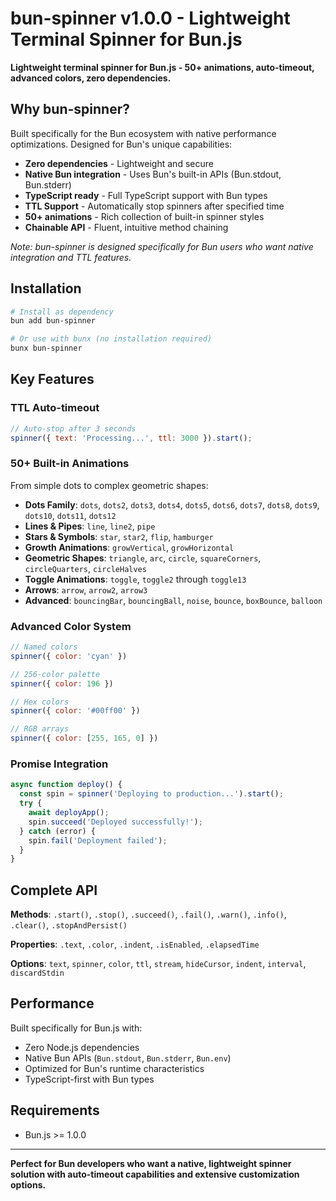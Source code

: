 # bun-spinner v1.0.0 - Lightweight Terminal Spinner for Bun.js

**Lightweight terminal spinner for Bun.js - 50+ animations, auto-timeout, advanced colors, zero dependencies.**

## Why bun-spinner?

Built specifically for the Bun ecosystem with native performance optimizations. Designed for Bun's unique capabilities:

- **Zero dependencies** - Lightweight and secure
- **Native Bun integration** - Uses Bun's built-in APIs (Bun.stdout, Bun.stderr)
- **TypeScript ready** - Full TypeScript support with Bun types
- **TTL Support** - Automatically stop spinners after specified time
- **50+ animations** - Rich collection of built-in spinner styles
- **Chainable API** - Fluent, intuitive method chaining

*Note: bun-spinner is designed specifically for Bun users who want native integration and TTL features.*

## Installation

```bash
# Install as dependency
bun add bun-spinner

# Or use with bunx (no installation required)
bunx bun-spinner
```

## Key Features

### TTL Auto-timeout
```javascript
// Auto-stop after 3 seconds
spinner({ text: 'Processing...', ttl: 3000 }).start();
```

### 50+ Built-in Animations
From simple dots to complex geometric shapes:
- **Dots Family**: `dots`, `dots2`, `dots3`, `dots4`, `dots5`, `dots6`, `dots7`, `dots8`, `dots9`, `dots10`, `dots11`, `dots12`
- **Lines & Pipes**: `line`, `line2`, `pipe`
- **Stars & Symbols**: `star`, `star2`, `flip`, `hamburger`
- **Growth Animations**: `growVertical`, `growHorizontal`
- **Geometric Shapes**: `triangle`, `arc`, `circle`, `squareCorners`, `circleQuarters`, `circleHalves`
- **Toggle Animations**: `toggle`, `toggle2` through `toggle13`
- **Arrows**: `arrow`, `arrow2`, `arrow3`
- **Advanced**: `bouncingBar`, `bouncingBall`, `noise`, `bounce`, `boxBounce`, `balloon`

### Advanced Color System
```javascript
// Named colors
spinner({ color: 'cyan' })

// 256-color palette
spinner({ color: 196 })

// Hex colors
spinner({ color: '#00ff00' })

// RGB arrays
spinner({ color: [255, 165, 0] })
```

### Promise Integration
```javascript
async function deploy() {
  const spin = spinner('Deploying to production...').start();
  try {
    await deployApp();
    spin.succeed('Deployed successfully!');
  } catch (error) {
    spin.fail('Deployment failed');
  }
}
```

## Complete API

**Methods**: `.start()`, `.stop()`, `.succeed()`, `.fail()`, `.warn()`, `.info()`, `.clear()`, `.stopAndPersist()`

**Properties**: `.text`, `.color`, `.indent`, `.isEnabled`, `.elapsedTime`

**Options**: `text`, `spinner`, `color`, `ttl`, `stream`, `hideCursor`, `indent`, `interval`, `discardStdin`

## Performance

Built specifically for Bun.js with:
- Zero Node.js dependencies
- Native Bun APIs (`Bun.stdout`, `Bun.stderr`, `Bun.env`)
- Optimized for Bun's runtime characteristics
- TypeScript-first with Bun types

## Requirements

- Bun.js >= 1.0.0

---

**Perfect for Bun developers who want a native, lightweight spinner solution with auto-timeout capabilities and extensive customization options.**